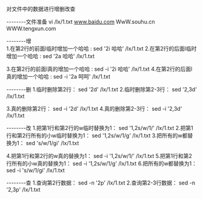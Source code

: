 对文件中的数据进行增删改查

--------文件准备   vi  /lx/1.txt
www.baidu.com
WwW.souhu.cn
WWW.tengxun.com

--------增  
1.在第2行的前面l临时增加一个哈哈 :   sed  '2i 哈哈'  /lx/1.txt
2.在第2行的后面l临时增加一个哈哈 :   sed  '2a 哈哈'  /lx/1.txt

3.在第2行的前面l真的增加一个哈哈 :   sed -i   '2i 哈哈'  /lx/1.txt
4.在第2行的后面l真的增加一个哈哈 :   sed -i   '2a 呵呵'  /lx/1.txt

--------删
1.临时删除第2行：    sed   '2d'     /lx/1.txt
2.临时删除第2-3行：  sed   '2,3d'   /lx/1.txt

3.真的删除第2行：    sed -i  '2d'     /lx/1.txt
4.真的删除第2-3行：  sed -i  '2,3d'   /lx/1.txt

--------改
1.把第1行和第2行的w临时替换为1：        sed  '1,2s/w/1/'   /lx/1.txt
2.把第1行和第2行所有的小w临时替换为1：  sed  '1,2s/w/1/g'  /lx/1.txt
3.把所有的w都替换为1：                  sed  's/w/1/gi'    /lx/1.txt


4.把第1行和第2行的w真的替换为1：        sed  -i  '1,2s/w/1/'   /lx/1.txt
5.把第1行和第2行所有的小w真的替换为1：  sed  -i  '1,2s/w/1/g'  /lx/1.txt
6.把所有的w都替换为1：                  sed  -i  's/w/1/gi'    /lx/1.txt


--------查
1.查询第2行数据：    sed  -n '2p'    /lx/1.txt
2.查询第2-3行数据：  sed  -n '2,3p'  /lx/1.txt


